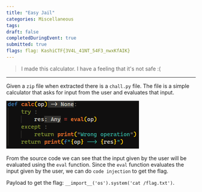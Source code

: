 ```yaml
---
title: "Easy Jail"
categories: Miscellaneous
tags: 
draft: false
completedDuringEvent: true
submitted: true
flags: flag: KashiCTF{3V4L_41NT_54F3_nwxKfAIK}
---
```

> I made this calculator. I have a feeling that it's not safe :(

---

Given a `zip` file when extracted there is a `chall.py` file. The file is a simple calculator that asks for input from the user and evaluates that input.

![alt text](image.png)

From the source code we can see that the input given by the user will be evaluated using the `eval` function. Since the `eval` function evaluates the input given by the user, we can do `code injection` to get the flag.

Payload to get the flag: `__import__('os').system('cat /flag.txt')`.
